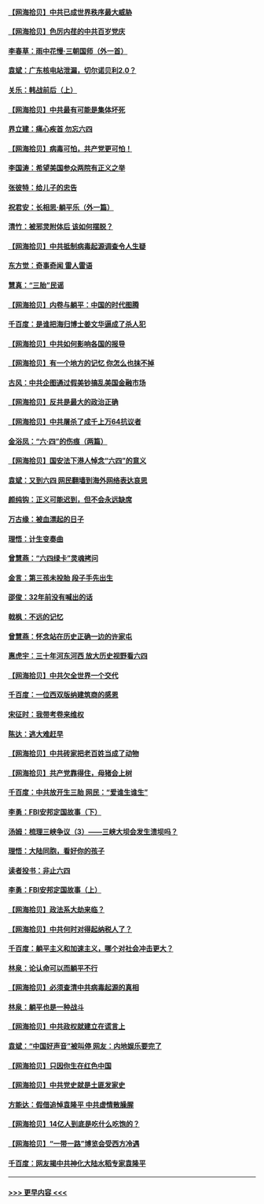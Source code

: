 #### [【网海拾贝】中共已成世界秩序最大威胁](../pages/nsc993/n13028138.md?t=06180151) 
#### [【网海拾贝】色厉内荏的中共百岁党庆](../pages/nsc993/n13025582.md?t=06180151) 
#### [李春草：雨中花慢‧三朝国师（外一首）](../pages/nsc993/n13025567.md?t=06180151) 
#### [袁斌：广东核电站泄漏，切尔诺贝利2.0？](../pages/nsc993/n13025475.md?t=06180151) 
#### [关乐：韩战前后（上）](../pages/nsc993/n13025387.md?t=06180151) 
#### [【网海拾贝】中共最有可能是集体坏死](../pages/nsc993/n13023101.md?t=06180151) 
#### [界立建：痛心疾首 勿忘六四](../pages/nsc993/n13022339.md?t=06180151) 
#### [【网海拾贝】病毒可怕，共产党更可怕！](../pages/nsc993/n13020728.md?t=06180151) 
#### [李国涛：希望美国参众两院有正义之举](../pages/nsc993/n13020674.md?t=06180151) 
#### [张彼特：给儿子的忠告](../pages/nsc993/n13018934.md?t=06180151) 
#### [祝君安：长相思‧躺平乐（外一篇）](../pages/nsc993/n13018923.md?t=06180151) 
#### [清竹：被邪灵附体后 该如何摆脱？](../pages/nsc993/n13018877.md?t=06180151) 
#### [【网海拾贝】中共抵制病毒起源调查令人生疑](../pages/nsc993/n13017785.md?t=06180151) 
#### [东方觉：奇事奇闻 雷人雷语](../pages/nsc993/n13017577.md?t=06180151) 
#### [慧真：“三胎”民谣](../pages/nsc993/n13017394.md?t=06180151) 
#### [【网海拾贝】内卷与躺平：中国的时代图腾](../pages/nsc993/n13016128.md?t=06180151) 
#### [千百度：是谁把海归博士姜文华逼成了杀人犯](../pages/nsc993/n13015218.md?t=06180151) 
#### [【网海拾贝】中共如何影响各国的报导](../pages/nsc993/n13012599.md?t=06180151) 
#### [【网海拾贝】有一个地方的记忆 你怎么也抹不掉](../pages/nsc993/n13009802.md?t=06180151) 
#### [古风：中共企图通过假美钞搞乱美国金融市场](../pages/nsc993/n13009626.md?t=06180151) 
#### [【网海拾贝】反共是最大的政治正确](../pages/nsc993/n13007051.md?t=06180151) 
#### [【网海拾贝】中共屠杀了成千上万64抗议者](../pages/nsc993/n13002713.md?t=06180151) 
#### [金浴凤：“六·四”的伤痕（两篇）](../pages/nsc993/n13001719.md?t=06180151) 
#### [【网海拾贝】国安法下港人悼念“六四”的意义](../pages/nsc993/n13001039.md?t=06180151) 
#### [袁斌：又到六四 网民翻墙到海外网络表达哀思](../pages/nsc993/n13000995.md?t=06180151) 
#### [颜纯钩：正义可能迟到，但不会永远缺席](../pages/nsc993/n13000920.md?t=06180151) 
#### [万古缘：被血漂起的日子](../pages/nsc993/n13000914.md?t=06180151) 
#### [理悟：计生变奏曲](../pages/nsc993/n13000414.md?t=06180151) 
#### [曾慧燕：“六四绿卡”灵魂拷问](../pages/nsc993/n13000277.md?t=06180151) 
#### [金言：第三孩未投胎 段子手先出生](../pages/nsc993/n13000215.md?t=06180151) 
#### [邵俊：32年前没有喊出的话](../pages/nsc993/n13000181.md?t=06180151) 
#### [戟枫：不远的记忆](../pages/nsc993/n13000121.md?t=06180151) 
#### [曾慧燕：怀念站在历史正确一边的许家屯](../pages/nsc993/n13000073.md?t=06180151) 
#### [惠虎宇：三十年河东河西 放大历史视野看六四](../pages/nsc993/n13000018.md?t=06180151) 
#### [【网海拾贝】中共欠全世界一个交代](../pages/nsc993/n12998706.md?t=06180151) 
#### [千百度：一位西双版纳建筑商的感恩](../pages/nsc993/n12998487.md?t=06180151) 
#### [宋征时：我带考卷来维权](../pages/nsc993/n12994088.md?t=06180151) 
#### [陈达：逃大难赶早](../pages/nsc993/n12993569.md?t=06180151) 
#### [【网海拾贝】中共砖家把老百姓当成了动物](../pages/nsc993/n12993483.md?t=06180151) 
#### [【网海拾贝】共产党靠得住，母猪会上树](../pages/nsc993/n12990730.md?t=06180151) 
#### [千百度：中共放开生三胎 网民：“爱谁生谁生”](../pages/nsc993/n12990644.md?t=06180151) 
#### [李勇：FBI安邦定国故事（下）](../pages/nsc993/n12987854.md?t=06180151) 
#### [汤姆：梳理三峡争议（3）——三峡大坝会发生溃坝吗？](../pages/nsc993/n12989806.md?t=06180151) 
#### [理悟：大陆同胞，看好你的孩子](../pages/nsc993/n12989778.md?t=06180151) 
#### [读者投书：非止六四](../pages/nsc993/n12989673.md?t=06180151) 
#### [李勇：FBI安邦定国故事（上）](../pages/nsc993/n12987749.md?t=06180151) 
#### [【网海拾贝】政法系大劫来临？](../pages/nsc993/n12987596.md?t=06180151) 
#### [【网海拾贝】中共何时对得起纳税人了？](../pages/nsc993/n12985578.md?t=06180151) 
#### [千百度：躺平主义和加速主义，哪个对社会冲击更大？](../pages/nsc993/n12985512.md?t=06180151) 
#### [林泉：论认命可以而躺平不行](../pages/nsc993/n12985505.md?t=06180151) 
#### [【网海拾贝】必须查清中共病毒起源的真相](../pages/nsc993/n12984276.md?t=06180151) 
#### [林泉：躺平也是一种战斗](../pages/nsc993/n12984194.md?t=06180151) 
#### [【网海拾贝】中共政权就建立在谎言上](../pages/nsc993/n12981880.md?t=06180151) 
#### [袁斌：“中国好声音”被叫停 网友：内地娱乐要完了](../pages/nsc993/n12981826.md?t=06180151) 
#### [【网海拾贝】只因你生在红色中国](../pages/nsc993/n12979096.md?t=06180151) 
#### [【网海拾贝】中共党史就是土匪发家史](../pages/nsc993/n12976478.md?t=06180151) 
#### [方能达：假借追悼袁隆平 中共虚情散臊腥](../pages/nsc993/n12976396.md?t=06180151) 
#### [【网海拾贝】14亿人到底是吃什么吃饱的？](../pages/nsc993/n12974125.md?t=06180151) 
#### [【网海拾贝】“一带一路”博览会受西方冷遇](../pages/nsc993/n12971787.md?t=06180151) 
#### [千百度：网友揭中共神化大陆水稻专家袁隆平](../pages/nsc993/n12971733.md?t=06180151) 

----
#### [ >>> 更早内容 <<< ](../indexes/nsc993-earlier.md)
